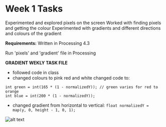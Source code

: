 # Week 1 Tasks

Experimented and explored pixels on the screen
Worked with finding pixels and getting the colour
Experimented with gradients and different directions and colours of the gradient

**Requirements:**
Written in Processing 4.3

Run 'pixels' and 'gradient' file in Processing


**GRADIENT WEKLY TASK FILE**

- followed code in class
- changed colours to pink red and white 
changed code to:
```int red = int(255); // red stays at max
int green = int(165 * (1 - normalizedY)); // green varies for red to orange
int blue = int(200 * (1 - normalizedY));
```
- changed gradient from horizontal to vertical:
```float normalizedY = map(y, 0, height - 1, 0, 1);```
    
![alt text](images/image-1.png)
    

